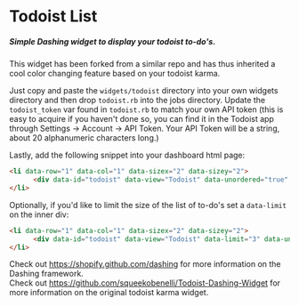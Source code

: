 <b><h1>Todoist List</h1></b>
<h5>Simple Dashing widget to display your todoist to-do's. </h5>

This widget has been forked from a similar repo and has thus inherited a cool color changing feature based on your todoist karma.<br/>


Just copy and paste the ```widgets/todoist``` directory into your own widgets directory and then drop ```todoist.rb``` into the jobs directory. 
Update the ```todoist_token``` var found in ```todoist.rb``` to match your own API token (this is easy to acquire if you haven't done so, you can find it in the Todoist app through Settings -> Account -> API Token. Your API Token will be a string, about 20 alphanumeric characters long.)





Lastly, add the following snippet into your dashboard html page:<br/>
```html
<li data-row="1" data-col="1" data-sizex="2" data-sizey="2">
      <div data-id="todoist" data-view="Todoist" data-unordered="true" data-title="To Do"></div>
</li>
``` 
    
    
Optionally, if you'd like to limit the size of the list of to-do's set a ```data-limit``` on the inner div:
```html
<li data-row="1" data-col="1" data-sizex="2" data-sizey="2">
      <div data-id="todoist" data-view="Todoist" data-limit="3" data-unordered="true" data-title="To Do"></div>
</li>
```

Check out https://shopify.github.com/dashing for more information on the Dashing framework.<br/>
Check out https://github.com/squeekobenelli/Todoist-Dashing-Widget for more information on the original todoist karma widget.
